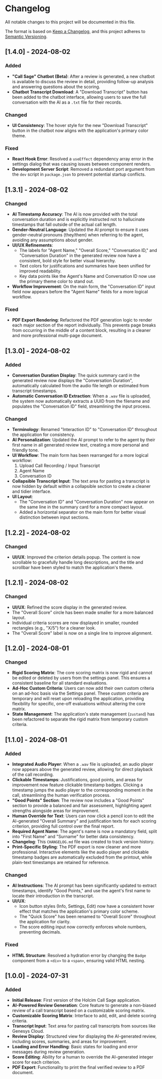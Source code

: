 # Changelog

All notable changes to this project will be documented in this file.

The format is based on [Keep a Changelog](https://keepachangelog.com/en/1.0.0/),
and this project adheres to [Semantic Versioning](https://semver.org/spec/v2.0.0.html).

## [1.4.0] - 2024-08-02

### Added
- **"Call Sage" Chatbot (Beta)**: After a review is generated, a new chatbot is available to discuss the review in detail, providing follow-up analysis and answering questions about the scoring.
- **Chatbot Transcript Download**: A "Download Transcript" button has been added to the chatbot interface, allowing users to save the full conversation with the AI as a `.txt` file for their records.

### Changed
- **UI Consistency**: The hover style for the new "Download Transcript" button in the chatbot now aligns with the application's primary color theme.

### Fixed
- **React Hook Error**: Resolved a `useEffect` dependency array error in the settings dialog that was causing issues between component renders.
- **Development Server Script**: Removed a redundant port argument from the `dev` script in `package.json` to prevent potential startup conflicts.

## [1.3.1] - 2024-08-02

### Changed
- **AI Timestamp Accuracy**: The AI is now provided with the total conversation duration and is explicitly instructed not to hallucinate timestamps that fall outside of the actual call length.
- **Gender-Neutral Language**: Updated the AI prompt to ensure it uses gender-neutral pronouns (they/them) when referring to the agent, avoiding any assumptions about gender.
- **UI/UX Refinements**:
    - The labels for "Agent Name," "Overall Score," "Conversation ID," and "Conversation Duration" in the generated review now have a consistent, bold style for better visual hierarchy.
    - Text colors for justifications and summaries have been unified for improved readability.
    - Key data points like the Agent's Name and Conversation ID now use the primary theme color to stand out.
- **Workflow Improvement**: On the main form, the "Conversation ID" input field now appears before the "Agent Name" fields for a more logical workflow.

### Fixed
- **PDF Export Rendering**: Refactored the PDF generation logic to render each major section of the report individually. This prevents page breaks from occurring in the middle of a content block, resulting in a cleaner and more professional multi-page document.

## [1.3.0] - 2024-08-02

### Added
- **Conversation Duration Display**: The quick summary card in the generated review now displays the "Conversation Duration", automatically calculated from the audio file length or estimated from transcript timestamps.
- **Automatic Conversation ID Extraction**: When a `.wav` file is uploaded, the system now automatically extracts a UUID from the filename and populates the "Conversation ID" field, streamlining the input process.

### Changed
- **Terminology**: Renamed "Interaction ID" to "Conversation ID" throughout the application for consistency.
- **AI Personalization**: Updated the AI prompt to refer to the agent by their first name in all generated review text, creating a more personal and friendly tone.
- **UI Workflow**: The main form has been rearranged for a more logical workflow:
    1. Upload Call Recording / Input Transcript
    2. Agent Name
    3. Conversation ID
- **Collapsible Transcript Input**: The text area for pasting a transcript is now hidden by default within a collapsible section to create a cleaner and tidier interface.
- **UI Layout**:
    - The "Conversation ID" and "Conversation Duration" now appear on the same line in the summary card for a more compact layout.
    - Added a horizontal separator on the main form for better visual distinction between input sections.

## [1.2.2] - 2024-08-02

### Changed
- **UI/UX**: Improved the criterion details popup. The content is now scrollable to gracefully handle long descriptions, and the title and scrollbar have been styled to match the application's theme.

## [1.2.1] - 2024-08-02

### Changed
- **UI/UX**: Refined the score display in the generated review.
- The "Overall Score" circle has been made smaller for a more balanced layout.
- Individual criteria scores are now displayed in smaller, rounded rectangles (e.g., "X/5") for a cleaner look.
- The "Overall Score" label is now on a single line to improve alignment.

## [1.2.0] - 2024-08-01

### Changed
- **Rigid Scoring Matrix**: The core scoring matrix is now rigid and cannot be edited or deleted by users from the settings panel. This ensures a consistent baseline for all standard evaluations.
- **Ad-Hoc Custom Criteria**: Users can now add their own custom criteria on an ad-hoc basis via the Settings panel. These custom criteria are temporary and will reset upon reloading the application, providing flexibility for specific, one-off evaluations without altering the core matrix.
- **State Management**: The application's state management (`zustand`) has been refactored to separate the rigid matrix from temporary custom criteria.

## [1.1.0] - 2024-08-01

### Added
- **Integrated Audio Player**: When a `.wav` file is uploaded, an audio player now appears above the generated review, allowing for direct playback of the call recording.
- **Clickable Timestamps**: Justifications, good points, and areas for improvement now feature clickable timestamp badges. Clicking a timestamp jumps the audio player to the corresponding moment in the call, streamlining the human verification process.
- **"Good Points" Section**: The review now includes a "Good Points" section to provide a balanced and fair assessment, highlighting agent strengths alongside areas for improvement.
- **Human Override for Text**: Users can now click a pencil icon to edit the AI-generated "Overall Summary" and justification texts for each scoring criterion, providing full control over the final report.
- **Required Agent Name**: The agent's name is now a mandatory field, split into "First Name" and "Surname" for better data consistency.
- **Changelog**: This `CHANGELOG.md` file was created to track version history.
- **Print-Specific Styling**: The PDF export is now cleaner and more professional. Interactive elements like the audio player and clickable timestamp badges are automatically excluded from the printout, while plain-text timestamps are retained for reference.

### Changed
- **AI Instructions**: The AI prompt has been significantly updated to extract timestamps, identify "Good Points," and use the agent's first name to locate their introduction in the transcript.
- **UI/UX**:
    - Icon button styles (Info, Settings, Edit) now have a consistent hover effect that matches the application's primary color scheme.
    - The "Quick Score" has been renamed to "Overall Score" throughout the application for clarity.
    - The score editing input now correctly enforces whole numbers, preventing decimals.

### Fixed
- **HTML Structure**: Resolved a hydration error by changing the `Badge` component from a `<div>` to a `<span>`, ensuring valid HTML nesting.


## [1.0.0] - 2024-07-31

### Added
- **Initial Release**: First version of the Holcim Call Sage application.
- **AI-Powered Review Generation**: Core feature to generate a non-biased review of a call transcript based on a customizable scoring matrix.
- **Customizable Scoring Matrix**: Interface to add, edit, and delete scoring criteria.
- **Transcript Input**: Text area for pasting call transcripts from sources like Genesys Cloud.
- **Review Display**: Structured view for displaying the AI-generated review, including scores, summaries, and areas for improvement.
- **Loading and Error Handling**: Basic states for loading and error messages during review generation.
- **Score Editing**: Ability for a human to override the AI-generated integer score for each criterion.
- **PDF Export**: Functionality to print the final verified review to a PDF document.
